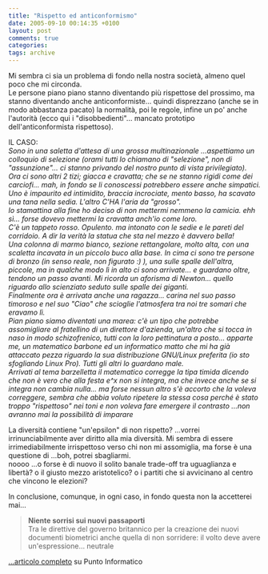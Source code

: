 ```yaml
---
title: "Rispetto ed anticonformismo"
date: 2005-09-10 00:14:35 +0100
layout: post
comments: true
categories:
tags: archive
---
```


Mi sembra ci sia un problema di fondo nella nostra società, almeno quel poco che mi circonda.  
Le persone piano piano stanno diventando più rispettose del prossimo, ma stanno diventando anche anticonformiste... quindi disprezzano (anche se in modo abbastanza pacato) la normalità, poi le regole, infine un po' anche l'autorità (ecco qui i "disobbedienti"... mancato prototipo dell'anticonformista rispettoso).
<!--more-->

IL CASO:  
_Sono in una saletta d'attesa di una grossa multinazionale ...aspettiamo un colloquio di selezione (orami tutti lo chiamano di "selezione", non di "assunzione"... ci stanno privando del nostro punto di vista privilegiato). Ora ci sono altri 2 tizi; giacca e cravatta; che se ne stanno rigidi come dei carciofi... mah, in fondo se li conoscessi potrebbero essere anche simpatici.  
Uno è impaurito ed intimidito, braccia incrociate, mento basso, ha scavato una tana nella sedia. L'altro C'HA l'aria da "grosso".  
Io stamattina alla fine ho deciso di non mettermi nemmeno la camicia. ehh sì... forse dovevo mettermi la cravatta anch'io come loro.   
C'è un tappeto rosso. Opulento. ma intonato con le sedie e le pareti del corridoio. A dir la verità la statua che sta nel mezzo è davvero bella!  
Una colonna di marmo bianco, sezione rettangolare, molto alta, con una scaletta incavata in un piccolo buco alla base. In cima ci sono tre persone di bronzo (in senso reale, non figurato :) ), una sulle spalle dell'altra, piccole, ma in qualche modo lì in alto ci sono arrivate... e guardano oltre, tendono un passo avanti. Mi ricorda un aforisma di Newton... quello riguardo allo scienziato seduto sulle spalle dei giganti.  
Finalmente ora è arrivata anche una ragazza... carina nel suo passo timoroso e nel suo "Ciao" che scioglie l'atmosfera tra noi tre somari che eravamo lì.  
Pian piano siamo diventati una marea: c'è un tipo che potrebbe assomigliare al fratellino di un direttore d'azienda, un'altro che si tocca in naso in modo schizofrenico, tutti con la loro pettinatura a posto... apparte me, un matematico barbone ed un informatico matto che mi ha già attaccato pezza riguardo la sua distribuzione GNU/Linux preferita (io sto sfogliando Linux Pro). Tutti gli altri lo guardano male.  
Arrivati al tema barzelletta il matematico corregge la tipa timida dicendo che non è vero che alla festa e^x non si integra, ma che invece anche se si integra non cambia nulla... ma forse nessun altro s'è accorto che la voleva correggere, sembra che abbia voluto ripetere la stessa cosa perché è stato troppo "rispettoso" nei toni e non voleva fare emergere il contrasto ...non avranno mai la possibilità di imparare_

La diversità contiene "un'epsilon" di non rispetto? ...vorrei irrinunciabilmente aver diritto alla mia diversità.
Mi sembra di essere irrimediabilmente irrispettoso verso chi non mi assomiglia, ma forse è una questione di ...boh, potrei sbagliarmi.  
noooo ...o forse è di nuovo il solito banale trade-off tra uguaglianza e libertà? o il giusto mezzo aristotelico? o i partiti che si avvicinano al centro che vincono le elezioni?

In conclusione, comunque, in ogni caso, in fondo questa non la accetterei mai...

> **Niente sorrisi sui nuovi passaporti**  
> Tra le direttive del governo britannico per la creazione dei nuovi documenti biometrici anche quella di non sorridere: il volto deve avere un'espressione... neutrale

[...articolo completo](http://punto-informatico.it/p.asp?i=54810&r=PI) su Punto Informatico
